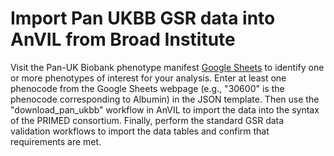 # Import Pan UKBB GSR data into AnVIL from Broad Institute

Visit the Pan-UK Biobank phenotype manifest [Google Sheets](https://docs.google.com/spreadsheets/d/1AeeADtT0U1AukliiNyiVzVRdLYPkTbruQSk38DeutU8/edit#gid=1450719288) to identify one or more phenotypes of interest for your analysis. Enter at least one phenocode from the Google Sheets webpage (e.g., "30600" is the phenocode corresponding to Albumin) in the JSON template. Then use the "download_pan_ukbb" workflow in AnVIL to import the data into the syntax of the PRIMED consortium. Finally, perform the standard GSR data validation workflows to import the data tables and confirm that requirements are met.
